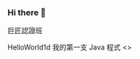 ### Hi there 👋

<!--
**ha450759/ha450759** is a ✨ _special_ ✨ repository because its `README.md` (this file) appears on your GitHub profile.

Here are some ideas to get you started:

- 🔭 I’m currently working on ...
- 🌱 I’m currently learning ...
- 👯 I’m looking to collaborate on ...
- 🤔 I’m looking for help with ...
- 💬 Ask me about ...
- 📫 How to reach me: ...
- 😄 Pronouns: ...
- ⚡ Fun fact: ...
-->
巨匠認證班
<p>
<a https://github.com/ha450759/ha450759/blob/master/src/main/java/com/ocp/day01/HelloWord.java">HelloWorld1d 我的第一支 Java 程式</a>
<>
